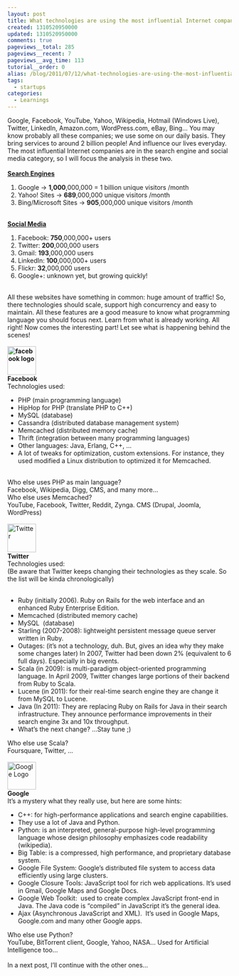 ```yaml
---
layout: post
title: What technologies are using the most influential Internet companies?
created: 1310520950000
updated: 1310520950000
comments: true
pageviews__total: 285
pageviews__recent: 7
pageviews__avg_time: 113
tutorial__order: 0
alias: /blog/2011/07/12/what-technologies-are-using-the-most-influential-internet-companies/
tags:
  - startups
categories:
  - Learnings
---
```

<div>Google, Facebook, YouTube, Yahoo, Wikipedia, Hotmail (Windows Live), Twitter, LinkedIn, Amazon.com, WordPress.com, eBay, Bing... You may know probably all these companies; we use some on our daily basis. They bring services to around 2 billion people! And influence our lives everyday. The most influential Internet companies are in the search engine and social media category, so I will focus the analysis in these two. &nbsp;</div>
<div>&nbsp;</div>
<!--More-->
<div><u><strong>Search Engines</strong></u></div>
<ol>
	<li>
		<div>Google -&gt;&nbsp;<strong>1,000</strong>,000,000 = 1 billion unique visitors /month</div>
	</li>
	<li>
		<div>Yahoo! Sites -&gt;&nbsp;<strong>689</strong>,000,000 unique visitors /month</div>
	</li>
	<li>
		<div>Bing/Microsoft Sites -&gt;&nbsp;<strong>905</strong>,000,000 unique visitors /month</div>
	</li>
</ol>
<div>&nbsp;</div>
<div><u><strong>Social Media</strong></u></div>
<ol>
	<li>
		<div>Facebook: <strong>750</strong>,000,000+ users</div>
	</li>
	<li>
		<div>Twitter: <strong>200</strong>,000,000 users</div>
	</li>
	<li>
		<div>Gmail: <strong>193</strong>,000,000 users</div>
	</li>
	<li>
		<div>LinkedIn: <strong>100</strong>,000,000+ users</div>
	</li>
	<li>
		<div>Flickr: <strong>32</strong>,000,000 users</div>
	</li>
	<li>
		<div>Google+: unknown yet, but growing quickly!</div>
	</li>
</ol>
<div>&nbsp;</div>
<div>All these websites have something in common: huge amount of traffic! So, there technologies should scale, support high concurrency and easy to maintain. All these features are a good measure to know what programming language you should focus next. Learn from what is already working. All right! Now comes the interesting part! Let see what is happening behind the scenes!&nbsp;</div>
<div>&nbsp;</div>
<div><strong style="margin-top: 0px; margin-right: 0px; margin-bottom: 0px; margin-left: 0px; padding-top: 0px; padding-right: 0px; padding-bottom: 0px; padding-left: 0px; border-top-width: 0px; border-right-width: 0px; border-bottom-width: 0px; border-left-width: 0px; border-style: initial; border-color: initial; vertical-align: baseline; "><img alt="facebook logo" src="https://t1.gstatic.com/images?q=tbn:ANd9GcSsGcRk_O0ncOMinYTG4K1Lle--Ot4ShY4Oc1fDtw5pd_i6qxkoXg" style="margin-top: 0px; margin-right: 0px; margin-bottom: 0px; margin-left: 0px; padding-top: 0px; padding-right: 0px; padding-bottom: 0px; padding-left: 0px; border-top-width: 0px; border-right-width: 0px; border-bottom-width: 0px; border-left-width: 0px; border-style: initial; border-color: initial; vertical-align: baseline; cursor: default; width: 64px; height: 64px; "></strong></div>
<div><strong>Facebook &nbsp;</strong></div>
<div>Technologies used:</div>
<ul>
	<li>
		<div>PHP&nbsp;(main programming language)</div>
	</li>
	<li>
		<div>HipHop&nbsp;for PHP (translate PHP to C++)</div>
	</li>
	<li>
		<div>MySQL&nbsp;(database)</div>
	</li>
	<li>
		<div>Cassandra&nbsp;(distributed database management system)</div>
	</li>
	<li>
		<div>Memcached&nbsp;(distributed memory cache)</div>
	</li>
	<li>
		<div>Thrift&nbsp;(integration between many programming languages)</div>
	</li>
	<li>
		<div>Other languages: Java, Erlang, C++, …</div>
	</li>
	<li>
		<div>A lot of tweaks for optimization, custom extensions. For instance, they used modified a Linux distribution to optimized it for Memcached.</div>
	</li>
</ul>
<div>&nbsp;</div>
<div>Who else uses&nbsp;PHP&nbsp;as main language?&nbsp;</div>
<div>Facebook, Wikipedia, Digg, CMS, and many more…&nbsp;</div>
<div>Who else uses&nbsp;Memcached?&nbsp;</div>
<div>YouTube, Facebook, Twitter, Reddit, Zynga. CMS (Drupal, Joomla, WordPress)</div>
<div>&nbsp;</div>
<div><img alt="Twitter" src="https://t0.gstatic.com/images?q=tbn:ANd9GcQkxJl0nu584FrSblIknohzw0tAMtmGSSs9hAnxRS6kFOpzPYmvXQ" style="width: 64px; height: 64px; "></div>
<div><strong>Twitter</strong></div>
<div>Technologies used:</div>
<div>(Be aware that Twitter keeps changing their technologies as they scale. So the list will be kinda chronologically)</div>
<div>&nbsp;</div>
<ul>
	<li>
		<div>Ruby&nbsp;(initially 2006). Ruby on Rails for the web interface and an enhanced Ruby Enterprise Edition.</div>
	</li>
	<li>
		<div>Memcached&nbsp;(distributed memory cache)</div>
	</li>
	<li>
		<div>MySQL&nbsp;&nbsp;(database)</div>
	</li>
	<li>
		<div>Starling&nbsp;(2007-2008): lightweight persistent message queue server written in Ruby.</div>
	</li>
	<li>
		<div>Outages: (it’s not a technology, duh. But, gives an idea why they make some changes later) In 2007, Twitter had been down 2% (equivalent to 6 full days). Especially in big events.</div>
	</li>
	<li>
		<div>Scala&nbsp;(in 2009): is multi-paradigm object-oriented programming language. In April 2009, Twitter changes large portions of their backend from Ruby to Scala.</div>
	</li>
	<li>
		<div>Lucene&nbsp;(in 2011): for their real-time search engine they are change it from MySQL to Lucene.</div>
	</li>
	<li>
		<div>Java&nbsp;(In 2011): They are replacing Ruby on Rails for Java in their search infrastructure. They announce performance improvements in their search engine 3x and 10x throughput.</div>
	</li>
	<li>
		<div>What’s the next change? …Stay tune ;)</div>
	</li>
</ul>
<div>Who else use Scala?&nbsp;</div>
<div>Foursquare, Twitter, …&nbsp;</div>
<div>&nbsp;</div>
<div><img alt="Google Logo" src="https://t1.gstatic.com/images?q=tbn:ANd9GcTWsBtMltVQT9FqsL9zNTKIu-8-7uazpjrnb_6AWnsQ8p8xsbiRYQ" style="width: 64px; height: 62px; "></div>
<div><strong>Google</strong></div>
<div>It’s a mystery what they really use, but here are some hints:</div>
<ul>
	<li>
		<div>C++: for high-performance applications and search engine capabilities.</div>
	</li>
	<li>
		<div>They use a lot of&nbsp;Java&nbsp;and&nbsp;Python.</div>
	</li>
	<li>
		<div>Python: is an interpreted, general-purpose high-level programming language whose design philosophy emphasizes code readability (wikipedia).</div>
	</li>
	<li>
		<div>Big Table: is a compressed, high performance, and proprietary database system.</div>
	</li>
	<li>
		<div>Google File System: Google’s distributed file system to access data efficiently using large clusters.</div>
	</li>
	<li>
		<div>Google Closure Tools: JavaScript tool for rich web applications. It’s used in Gmail, Google Maps and Google Docs.</div>
	</li>
	<li>
		<div>Google Web Toolkit: &nbsp;used to create complex JavaScript front-end in Java. The Java code is “compiled” in JavaScript it’s the general idea.</div>
	</li>
	<li>
		<div>Ajax&nbsp;(Asynchronous JavaScript and XML). &nbsp;It’s used in Google Maps, Google.com and many other Google apps.</div>
	</li>
</ul>
<div>Who else use Python?&nbsp;</div>
<div>YouTube, BitTorrent client, Google, Yahoo, NASA… Used for Artificial Intelligence too…&nbsp;</div>
<div>&nbsp;</div>
<div>In a next post, I’ll continue with the other ones…</div>
